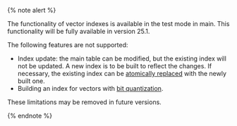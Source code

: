 {% note alert %}

The functionality of vector indexes is available in the test mode in main. This functionality will be fully available in version 25.1.

The following features are not supported:

* Index update: the main table can be modified, but the existing index will not be updated. A new index is to be built to reflect the changes. If necessary, the existing index can be [atomically replaced](../reference/ydb-cli/commands/secondary_index.md?version=main#rename) with the newly built one.
* Building an index for vectors with [bit quantization](../yql/reference/udf/list/knn.md#functions-convert).

These limitations may be removed in future versions.

{% endnote %}

